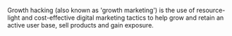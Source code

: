 Growth hacking (also known as 'growth marketing') is the use of resource-light and cost-effective digital marketing tactics to help grow and retain an active user base, sell products and gain exposure.

